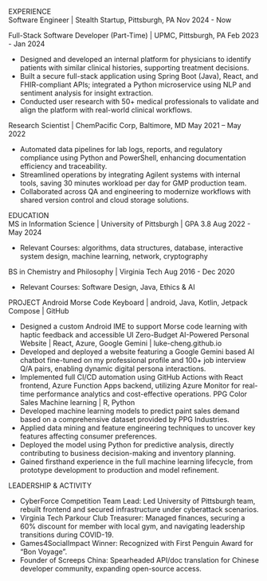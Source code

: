 EXPERIENCE	
Software Engineer | Stealth Startup, Pittsburgh, PA 	Nov 2024 - Now

Full-Stack Software Developer (Part-Time) | UPMC, Pittsburgh, PA 	Feb 2023 - Jan 2024
- Designed and developed an internal platform for physicians to identify patients with similar clinical histories, supporting treatment decisions.
- Built a secure full-stack application using Spring Boot (Java), React, and FHIR-compliant APIs; integrated a Python microservice using NLP and sentiment analysis for insight extraction.
- Conducted user research with 50+ medical professionals to validate and align the platform with real-world clinical workflows.

Research Scientist | ChemPacific Corp, Baltimore, MD 	May 2021 – May 2022
- Automated data pipelines for lab logs, reports, and regulatory compliance using Python and PowerShell, enhancing documentation efficiency and traceability.
- Streamlined operations by integrating Agilent systems with internal tools, saving 30 minutes workload per day for GMP production team.
- Collaborated across QA and engineering to modernize workflows with shared version control and cloud storage solutions.

EDUCATION	
MS in Information Science | University of Pittsburgh | GPA 3.8 	Aug 2022 - May 2024
- Relevant Courses: algorithms, data structures, database, interactive system design, machine learning, network, cryptography

BS in Chemistry and Philosophy | Virginia Tech 	Aug 2016 - Dec 2020
- Relevant Courses: Software Design, Java, Ethics & AI

PROJECT	
Android Morse Code Keyboard | android, Java, Kotlin, Jetpack Compose | GitHub
- Designed a custom Android IME to support Morse code learning with haptic feedback and accessible UI
Zero-Budget AI-Powered Personal Website | React, Azure, Google Gemini | luke-cheng.github.io
- Developed and deployed a website featuring a Google Gemini based AI chatbot fine-tuned on my professional profile and 100+ job interview Q/A pairs, enabling dynamic digital persona interactions.
- Implemented full CI/CD automation using GitHub Actions with React frontend, Azure Function Apps backend, utilizing Azure Monitor for real-time performance analytics and cost-effective operations.
PPG Color Sales Machine learning | R, Python
- Developed machine learning models to predict paint sales demand based on a comprehensive dataset provided by PPG Industries.
- Applied data mining and feature engineering techniques to uncover key features affecting consumer preferences.
- Deployed the model using Python for predictive analysis, directly contributing to business decision-making and inventory planning.
- Gained firsthand experience in the full machine learning lifecycle, from prototype development to production and model refinement.

LEADERSHIP & ACTIVITY	
- CyberForce Competition Team Lead: Led University of Pittsburgh team, rebuilt frontend and secured infrastructure under cyberattack scenarios.
- Virginia Tech Parkour Club Treasurer: Managed finances, securing a 60% discount for member with local gym, and navigating leadership transitions during COVID-19.
- Games4SocialImpact Winner: Recognized with First Penguin Award for “Bon Voyage”.
- Founder of Screeps China: Spearheaded API/doc translation for Chinese developer community, expanding open-source access.
